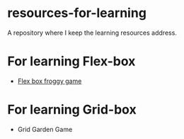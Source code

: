 # resources-for-learning
A repository where I keep the learning resources address.
# For learning Flex-box
- <a href = "https://appbrewery.github.io/flexboxfroggy/" style = "text-decoration: nonw;"> Flex box froggy game </a>

# For learning Grid-box
- <a href = "https://appbrewery.github.io/gridgarden/" style = "text-decoration: none;"> Grid Garden Game </a>
